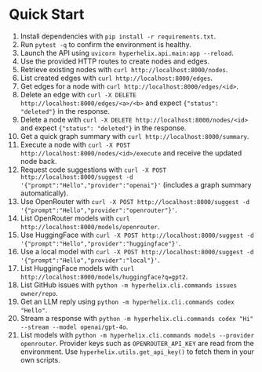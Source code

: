 # Quick Start

1. Install dependencies with `pip install -r requirements.txt`.
2. Run `pytest -q` to confirm the environment is healthy.
3. Launch the API using `uvicorn hyperhelix.api.main:app --reload`.
4. Use the provided HTTP routes to create nodes and edges.
5. Retrieve existing nodes with `curl http://localhost:8000/nodes`.
6. List created edges with `curl http://localhost:8000/edges`.
7. Get edges for a node with `curl http://localhost:8000/edges/<id>`.
8. Delete an edge with `curl -X DELETE http://localhost:8000/edges/<a>/<b>` and expect `{"status": "deleted"}` in the response.
9. Delete a node with `curl -X DELETE http://localhost:8000/nodes/<id>` and expect `{"status": "deleted"}` in the response.
10. Get a quick graph summary with `curl http://localhost:8000/summary`.
11. Execute a node with `curl -X POST http://localhost:8000/nodes/<id>/execute` and receive the updated node back.
12. Request code suggestions with `curl -X POST http://localhost:8000/suggest -d '{"prompt":"Hello","provider":"openai"}'` (includes a graph summary automatically).
13. Use OpenRouter with `curl -X POST http://localhost:8000/suggest -d '{"prompt":"Hello","provider":"openrouter"}'`.
14. List OpenRouter models with `curl http://localhost:8000/models/openrouter`.
15. Use HuggingFace with `curl -X POST http://localhost:8000/suggest -d '{"prompt":"Hello","provider":"huggingface"}'`.
16. Use a local model with `curl -X POST http://localhost:8000/suggest -d '{"prompt":"Hello","provider":"local"}'`.
17. List HuggingFace models with `curl http://localhost:8000/models/huggingface?q=gpt2`.
18. List GitHub issues with `python -m hyperhelix.cli.commands issues owner/repo`.
19. Get an LLM reply using `python -m hyperhelix.cli.commands codex "Hello"`.
20. Stream a response with `python -m hyperhelix.cli.commands codex "Hi" --stream --model openai/gpt-4o`.
21. List models with `python -m hyperhelix.cli.commands models --provider openrouter`.
    Provider keys such as `OPENROUTER_API_KEY` are read from the environment. Use `hyperhelix.utils.get_api_key()` to fetch them in your own scripts.
